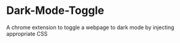 # Dark-Mode-Toggle
A chrome extension to toggle a webpage to dark mode by injecting appropriate CSS

